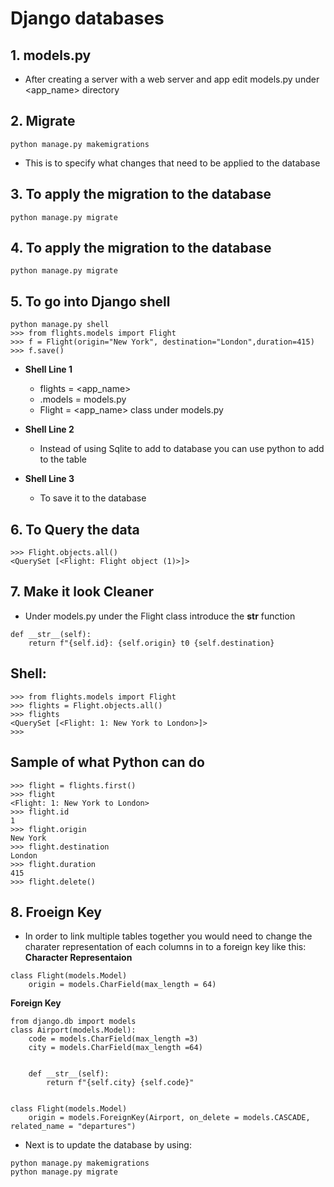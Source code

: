 # **Django databases**

## 1. models.py

* After creating a server with a web server and app edit models.py under <app_name> directory


## 2. Migrate
```
python manage.py makemigrations
```
* This is to specify what changes that need to be applied to the database 

## 3. To apply the migration to the database
```
python manage.py migrate
```

## 4. To apply the migration to the database
```
python manage.py migrate
```
## 5. To go into Django shell
```
python manage.py shell
>>> from flights.models import Flight
>>> f = Flight(origin="New York", destination="London",duration=415)
>>> f.save()
```
* **Shell Line 1**
    * flights = <app_name>
    * .models = models.py
    * Flight = <app_name> class under models.py

* **Shell Line 2**
    * Instead of using Sqlite to add to database you can use python to add to the table

* **Shell Line 3**
    * To save it to the database

## 6. To Query the data
```
>>> Flight.objects.all()
<QuerySet [<Flight: Flight object (1)>]>
```

## 7. Make it look Cleaner
* Under models.py under the Flight class introduce the __str__ function
```
def __str__(self):
    return f"{self.id}: {self.origin} t0 {self.destination}
```
## Shell:
```
>>> from flights.models import Flight
>>> flights = Flight.objects.all()
>>> flights
<QuerySet [<Flight: 1: New York to London>]>
>>>
```
## Sample of what Python can do

```
>>> flight = flights.first()
>>> flight
<Flight: 1: New York to London>
>>> flight.id
1
>>> flight.origin
New York
>>> flight.destination
London
>>> flight.duration
415
>>> flight.delete()
```
## 8. Froeign Key

* In order to link multiple tables together you would need to change the charater representation of each columns in to a foreign key like this:
**Character Representaion**
```
class Flight(models.Model)
    origin = models.CharField(max_length = 64)
```

**Foreign Key**
```
from django.db import models
class Airport(models.Model):
    code = models.CharField(max_length =3)
    city = models.CharField(max_length =64)


    def __str__(self):
        return f"{self.city} {self.code}"


class Flight(models.Model)
    origin = models.ForeignKey(Airport, on_delete = models.CASCADE, related_name = "departures")
```

* Next is to update the database by using:
```
python manage.py makemigrations
python manage.py migrate
```






